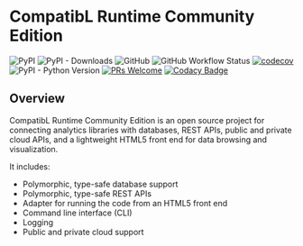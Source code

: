 
# CompatibL Runtime Community Edition
![PyPI](https://img.shields.io/pypi/v/cl-runtime) 
![PyPI - Downloads](https://img.shields.io/pypi/dm/cl-runtime) 
![GitHub](https://img.shields.io/github/license/exxpe1/test) 
![GitHub Workflow Status](https://img.shields.io/github/actions/workflow/status/exxpe1/test/python-package.yml) 
[![codecov](https://codecov.io/gh/exxpe1/test/branch/master/graph/badge.svg?token=2HAOJT62HU)](https://codecov.io/gh/exxpe1/test) 
![PyPI - Python Version](https://img.shields.io/pypi/pyversions/cl-runtime) 
[![PRs Welcome](https://img.shields.io/badge/PRs-welcome-brightgreen.svg)](https://github.com/exxpe1/test)
[![Codacy Badge](https://app.codacy.com/project/badge/Grade/a3291f411a634b5ca69d49fbbebc455c)](https://app.codacy.com/gh/exxpe1/test/dashboard?utm_source=gh&utm_medium=referral&utm_content=&utm_campaign=Badge_grade)
## Overview

CompatibL Runtime Community Edition is an open source project 
for connecting analytics libraries with databases, REST APIs,
public and private cloud APIs, and a lightweight HTML5 front
end for data browsing and visualization.

It includes:

*   Polymorphic, type-safe database support
*   Polymorphic, type-safe REST APIs
*   Adapter for running the code from an HTML5 front end 
*   Command line interface (CLI)
*   Logging
*   Public and private cloud support
